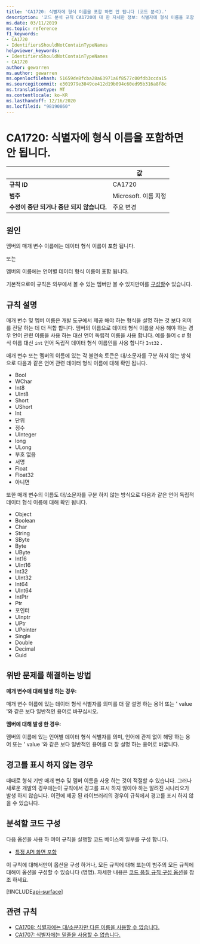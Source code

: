 ```yaml
---
title: 'CA1720: 식별자에 형식 이름을 포함 하면 안 됩니다 (코드 분석).'
description: '코드 분석 규칙 CA1720에 대 한 자세한 정보: 식별자에 형식 이름을 포함 하면 안 됩니다.'
ms.date: 03/11/2019
ms.topic: reference
f1_keywords:
- CA1720
- IdentifiersShouldNotContainTypeNames
helpviewer_keywords:
- IdentifiersShouldNotContainTypeNames
- CA1720
author: gewarren
ms.author: gewarren
ms.openlocfilehash: 51659de8fcba28a63971a6f8577c00fdb3ccda15
ms.sourcegitcommit: e301979e3049ce412d19b094c60ed95b316a8f8c
ms.translationtype: MT
ms.contentlocale: ko-KR
ms.lasthandoff: 12/16/2020
ms.locfileid: "98190860"
---
```

# <a name="ca1720-identifiers-should-not-contain-type-names"></a>CA1720: 식별자에 형식 이름을 포함하면 안 됩니다.

| | 값 |
|-|-|
| **규칙 ID** |CA1720|
| **범주** |Microsoft. 이름 지정|
| **수정이 중단 되거나 중단 되지 않습니다.** |주요 변경|

## <a name="cause"></a>원인

멤버의 매개 변수 이름에는 데이터 형식 이름이 포함 됩니다.

또는

멤버의 이름에는 언어별 데이터 형식 이름이 포함 됩니다.

기본적으로이 규칙은 외부에서 볼 수 있는 멤버만 볼 수 있지만이를 [구성할](#configure-code-to-analyze)수 있습니다.

## <a name="rule-description"></a>규칙 설명

매개 변수 및 멤버 이름은 개발 도구에서 제공 해야 하는 형식을 설명 하는 것 보다 의미를 전달 하는 데 더 적합 합니다. 멤버의 이름으로 데이터 형식 이름을 사용 해야 하는 경우 언어 관련 이름을 사용 하는 대신 언어 독립적 이름을 사용 합니다. 예를 들어 c # 형식 이름 대신 `int` 언어 독립적 데이터 형식 이름인를 사용 합니다 `Int32` .

매개 변수 또는 멤버의 이름에 있는 각 불연속 토큰은 대/소문자를 구분 하지 않는 방식으로 다음과 같은 언어 관련 데이터 형식 이름에 대해 확인 됩니다.

- Bool
- WChar
- Int8
- UInt8
- Short
- UShort
- Int
- 단위
- 정수
- UInteger
- long
- ULong
- 부호 없음
- 서명
- Float
- Float32
- 아니면

또한 매개 변수의 이름도 대/소문자를 구분 하지 않는 방식으로 다음과 같은 언어 독립적 데이터 형식 이름에 대해 확인 됩니다.

- Object
- Boolean
- Char
- String
- SByte
- Byte
- UByte
- Int16
- UInt16
- Int32
- UInt32
- Int64
- UInt64
- IntPtr
- Ptr
- 포인터
- UInptr
- UPtr
- UPointer
- Single
- Double
- Decimal
- Guid

## <a name="how-to-fix-violations"></a>위반 문제를 해결하는 방법

**매개 변수에 대해 발생 하는 경우:**

매개 변수 이름에 있는 데이터 형식 식별자를 의미를 더 잘 설명 하는 용어 또는 ' value '와 같은 보다 일반적인 용어로 바꾸십시오.

**멤버에 대해 발생 한 경우:**

멤버의 이름에 있는 언어별 데이터 형식 식별자를 의미, 언어에 관계 없이 해당 하는 용어 또는 ' value '와 같은 보다 일반적인 용어를 더 잘 설명 하는 용어로 바꿉니다.

## <a name="when-to-suppress-warnings"></a>경고를 표시 하지 않는 경우

때때로 형식 기반 매개 변수 및 멤버 이름을 사용 하는 것이 적절할 수 있습니다. 그러나 새로운 개발의 경우에는이 규칙에서 경고를 표시 하지 않아야 하는 알려진 시나리오가 발생 하지 않습니다. 이전에 제공 된 라이브러리의 경우이 규칙에서 경고를 표시 하지 않을 수 있습니다.

## <a name="configure-code-to-analyze"></a>분석할 코드 구성

다음 옵션을 사용 하 여이 규칙을 실행할 코드 베이스의 일부를 구성 합니다.

- [특정 API 화면 포함](#include-specific-api-surfaces)

이 규칙에 대해서만이 옵션을 구성 하거나, 모든 규칙에 대해 또는이 범주의 모든 규칙에 대해이 옵션을 구성할 수 있습니다 (명명). 자세한 내용은 [코드 품질 규칙 구성 옵션](../code-quality-rule-options.md)을 참조 하세요.

[!INCLUDE[api-surface](~/includes/code-analysis/api-surface.md)]

## <a name="related-rules"></a>관련 규칙

- [CA1708: 식별자에는 대/소문자만 다른 이름을 사용할 수 없습니다.](ca1708.md)
- [CA1707: 식별자에는 밑줄을 사용할 수 없습니다.](ca1707.md)
